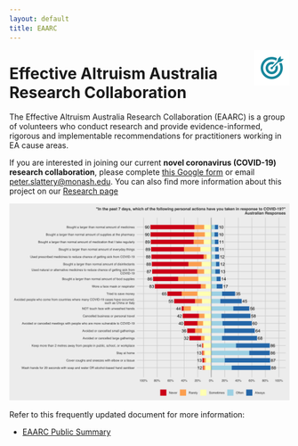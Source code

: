 ```yaml
---
layout: default
title: EAARC
---
```


<img src="/assets/noun_Target_804778.png" alt="EAARC logo" title="EAARC logo" style="width: 64px; float: right; margin: 0;"> 

# Effective Altruism Australia Research Collaboration

The Effective Altruism Australia Research Collaboration (EAARC) is a group of volunteers who conduct research and provide evidence-informed, rigorous and implementable recommendations for practitioners working in EA cause areas.

If you are interested in joining our current **novel coronavirus (COVID-19) research collaboration**, please complete [this Google form](https://forms.gle/ZA8ZQCU2aGYS31QJA) or email peter.slattery@monash.edu. You can also find more information about this project on our [Research page](pages/research.html)

<img src="/assets/COVID-19 LS - Wave 1 - Behaviours.png" alt="Prevalence of behaviour from Wave 1 of COVID-19 living survey" style="width:1000px">

Refer to this frequently updated document for more information:

- [EAARC Public Summary](https://docs.google.com/document/d/1VSPoy2Ps7NQqFgERjKUXH-8tiEHNTuVZ-L6MY6YWpyk/edit?usp=sharing)
